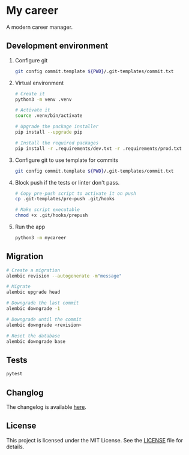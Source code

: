 # My career

A modern career manager.

## Development environment

1. Configure git

    ```bash
    git config commit.template ${PWD}/.git-templates/commit.txt
    ```

2. Virtual environment

    ```bash
    # Create it
    python3 -m venv .venv

    # Activate it
    source .venv/bin/activate

    # Upgrade the package installer
    pip install --upgrade pip

    # Install the required packages
    pip install -r .requirements/dev.txt -r .requirements/prod.txt
    ```

3. Configure git to use template for commits

    ```bash
    git config commit.template ${PWD}/.git-templates/commit.txt
    ```

4. Block push if the tests or linter don't pass.

    ```bash
    # Copy pre-push script to activate it on push
    cp .git-templates/pre-push .git/hooks

    # Make script executable
    chmod +x .git/hooks/prepush
    ```

5. Run the app

    ```bash
    python3 -m mycareer
    ```

## Migration

```bash
# Create a migration
alembic revision --autogenerate -m"message"

# Migrate
alembic upgrade head

# Downgrade the last commit
alembic downgrade -1

# Downgrade until the commit
alembic downgrade <revision>

# Reset the database
alembic downgrade base
```

## Tests

```bash
pytest
```

## Changlog

The changelog is available [here](CHANGELOG.md).

## License

This project is licensed under the MIT License. See the [LICENSE](LICENSE) file for details.
